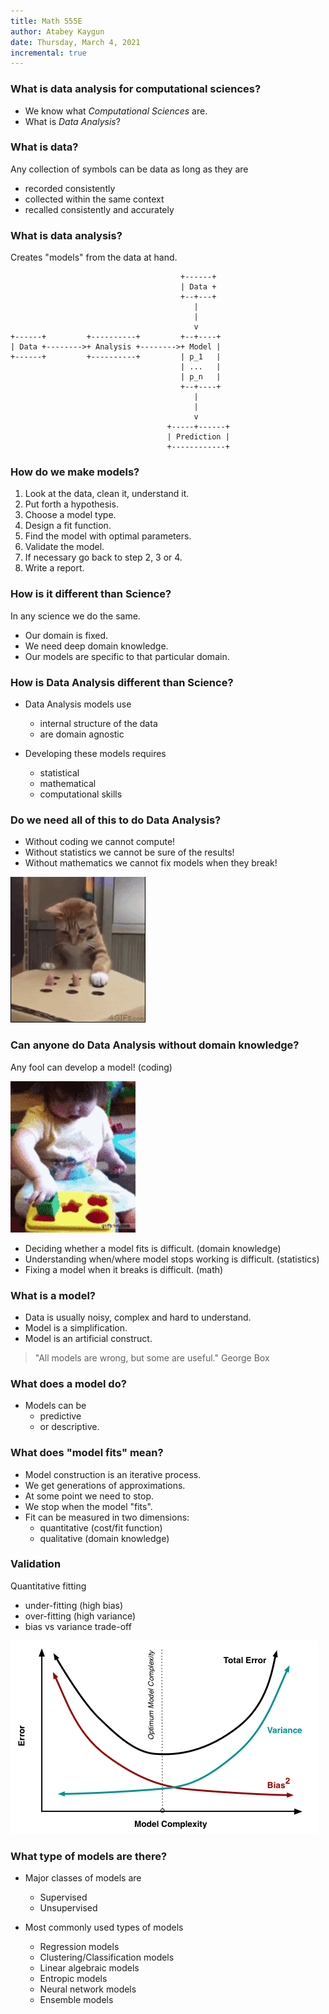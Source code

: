 ```yaml
---
title: Math 555E
author: Atabey Kaygun
date: Thursday, March 4, 2021
incremental: true
---
```


### What is data analysis for computational sciences?

- We know what *Computational Sciences* are.
- What is *Data Analysis*?

### What is data?

Any collection of symbols can be data as long as they are

- recorded consistently
- collected within the same context
- recalled consistently and accurately

### What is data analysis?

Creates "models" from the data at hand.

~~~ {.ditaa}
                                      +------+
                                      | Data +
                                      +--+---+
                                         |
                                         |
                                         v
+------+         +----------+         +--+----+
| Data +-------->+ Analysis +-------->+ Model |
+------+         +----------+         | p_1   |
                                      | ...   |
                                      | p_n   |
                                      +--+----+
                                         |
                                         |
                                         v
                                   +-----+------+
                                   | Prediction |
                                   +------------+
~~~

### How do we make models?

1. Look at the data, clean it, understand it.
2. Put forth a hypothesis.
3. Choose a model type.
3. Design a fit function.
4. Find the model with optimal parameters.
3. Validate the model.
4. If necessary go back to step 2, 3 or 4.
5. Write a report.

### How is it different than Science?

In any science we do the same.

+ Our domain is fixed.
+ We need deep domain knowledge.
+ Our models are specific to that particular domain.

### How is Data Analysis different than Science?

* Data Analysis models use

  + internal structure of the data
  + are domain agnostic

* Developing these models requires
  - statistical
  - mathematical
  - computational skills
  
### Do we need all of this to do Data Analysis?

* Without coding we cannot compute!
* Without statistics we cannot be sure of the results!
* Without mathematics we cannot fix models when they break!

![I fixed it!](whac-a-mole.gif)

### Can anyone do Data Analysis without domain knowledge?

Any fool can develop a model! (coding) 

![](200w.gif)

* Deciding whether a model fits is difficult. (domain knowledge)
* Understanding when/where model stops working is difficult. (statistics)
* Fixing a model when it breaks is difficult. (math)

### What is a model?

+ Data is usually noisy, complex and hard to understand.
+ Model is a simplification.
+ Model is an artificial construct.

>  "All models are wrong, but some are useful." George Box

### What does a model do?

- Models can be 
  + predictive 
  + or descriptive.

### What does "model fits" mean?

* Model construction is an iterative process.
* We get generations of approximations.
* At some point we need to stop.
* We stop when the model "fits".
* Fit can be measured in two dimensions:
  - quantitative (cost/fit function)
  - qualitative (domain knowledge)
  
### Validation

Quantitative fitting 

- under-fitting (high bias)
- over-fitting (high variance)
- bias vs variance trade-off

![Bias/Variance Trade-off](bias-vs-variance.png)

### What type of models are there?

+ Major classes of models are
  - Supervised
  - Unsupervised

+ Most commonly used types of models
  - Regression models
  - Clustering/Classification models
  - Linear algebraic models
  - Entropic models
  - Neural network models
  - Ensemble models


[zeppelin]: https://zeppelin.apache.org
[rmd]: https://rmarkdown.rstudio.com
[cocalc]: https://cocalc.com
[beakerx]: http://beakerx.com
[jupyter]: https://jupyter.org
[babel]: https://orgmode.org/worg/org-contrib/babel/
[scihub]: https://sci-hub.se
[libgen]: https://libgen.is
[scinet]: https://www.ams.org/mathscinet
[zbmath]: https://zbmath.org
[mref]: https://www.ams.org/mref
[emacs]: https://www.gnu.org/software/emacs
[vim]: https://www.vim.org/about.php
[atom]: https://atom.io
[sublime]: https://www.sublimetext.com
[latex]: https://www.latex-project.org
[texmaker]: https://www.xm1math.net/texmaker/download.html
[overleaf]: https://overleaf.com
[markdown]: https://daringfireball.net/projects/markdown/syntax
[pandoc]: https://pandoc.org
[orgmode]: https://orgmode.org
[zotero]: https://www.zotero.org
[mendeley]: https://www.mendeley.com/reference-management/reference-manager
[endnote]: https://endnote.com/
[bibtex]: http://www.bibtex.org/
[jabref]: https://www.jabref.org/

